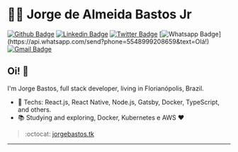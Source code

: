 # :man_technologist: Jorge de Almeida Bastos Jr

[![Github Badge](https://img.shields.io/badge/-Github-000?style=flat-square&logo=Github&logoColor=white&link=https://github.com/jbastosufsc)](https://github.com/jbastosufsc/)
[![Linkedin Badge](https://img.shields.io/badge/-LinkedIn-blue?style=flat-square&logo=Linkedin&logoColor=white&link=https://www.linkedin.com/in/jorgebastosjr/)](https://www.linkedin.com/in/jorgebastosjr/)
[![Twitter Badge](https://img.shields.io/badge/-Twitter-1ca0f1?style=flat-square&labelColor=1ca0f1&logo=twitter&logoColor=white&link=https://twitter.com/jorgebastosftw)](https://twitter.com/jorgebastosftw)
[![Whatsapp Badge](https://img.shields.io/badge/-Whatsapp-4CA143?style=flat-square&labelColor=4CA143&logo=whatsapp&logoColor=white&link=https://api.whatsapp.com/send?phone=5512988344336&text=Olá!)](https://api.whatsapp.com/send?phone=5548999208659&text=Olá!)
[![Gmail Badge](https://img.shields.io/badge/-Gmail-c14438?style=flat-square&logo=Gmail&logoColor=white&link=mailto:jbastos.ufsc@gmail.com)](mailto:jbastos.ufsc@gmail.com)

## Oi! 👋

I'm Jorge Bastos, full stack developer, living in Florianópolis, Brazil.

<!-- - :office_worker:  -->

- :blue_heart: Techs: React.js, React Native, Node.js, Gatsby, Docker, TypeScript, and others.
- :books: Studying and exploring, Docker, Kubernetes e AWS :heart:

> :octocat: [jorgebastos.tk](https://www.jorgebastos.tk/)

---

<!--
**jbastosufsc/jbastosufsc** is a ✨ _special_ ✨ repository because its `README.md` (this file) appears on your GitHub profile.

Here are some ideas to get you started:

- 🔭 I’m currently working on ...
- 🌱 I’m currently learning ...
- 👯 I’m looking to collaborate on ...
- 🤔 I’m looking for help with ...
- 💬 Ask me about ...
- 📫 How to reach me: ...
- 😄 Pronouns: ...
- ⚡ Fun fact: ...
-->

